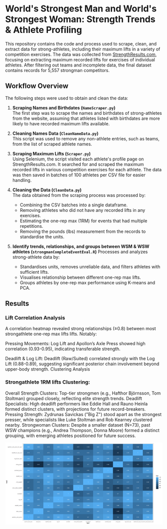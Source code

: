 # World's Strongest Man and World's Strongest Woman: Strength Trends & Athlete Profiling 

This repository contains the code and process used to scrape, clean, and extract data for strong-athletes, including their maximum lifts in a variety of competition exercises. The data was collected from [StrengthResults.com](https://strengthresults.com/statistics/profiles/cdcf-bbb4-4d7f-9306-26a3137e212e), focusing on extracting maximum recorded lifts for exercises of individual athletes. After filtering out teams and incomplete data, the final dataset contains records for 5,557 strongman competitors.

## Workflow Overview

The following steps were used to obtain and clean the data:

1. **Scraping Names and Birthdates (`NameScraper.py`)**  
   The first step was to scrape the names and birthdates of strong-athletes from the website, assuming that athletes listed with birthdates are more likely to have recorded maximum lifts available.
  
2. **Cleaning Names Data (`CleanNameData.py`)**  
   This script was used to remove any non-athlete entries, such as teams, from the list of scraped athlete names.

3. **Scraping Maximum Lifts (`Scraper.py`)**  
   Using Selenium, the script visited each athlete's profile page on StrengthResults.com. It searched for and scraped the maximum recorded lifts in various competition exercises for each athlete. The data was then saved in batches of 100 athletes per CSV file for easier handling.

4. **Cleaning the Data (`CleanData.py`)**  
   The data obtained from the scraping process was processed by:
     - Combining the CSV batches into a single dataframe.
     - Removing athletes who did not have any recorded lifts in any exercises.
     - Estimating the one-rep max (1RM) for events that had multiple repetitions.
     - Removing the pounds (lbs) measurement from the records to standardise the units.

5. **Identify trends, relationships, and groups between WSM & WSW athletes (`strongmanCompleteEventEval.R`)**
   Processes and analyzes strong-athlete data by:
   - Standardises units, removes unreliable data, and filters athletes with sufficient lifts.
   - Visualises relationship between different one-rep max lifts.
   - Groups athletes by one-rep max performance using K-means and PCA.
  
## Results

### Lift Correlation Analysis
A correlation heatmap revealed strong relationships (≥0.8) between most strongathlete one-rep max lifts lifts. Notably:

Pressing Movements: Log Lift and Apollon’s Axle Press showed high correlation (0.93-0.95), indicating transferable strength.

Deadlift & Log Lift: Deadlift (Raw/Suited) correlated strongly with the Log Lift (0.88-0.89), suggesting significant posterior chain involvement beyond upper-body strength.
Clustering Analysis

### Strongathlete 1RM lifts Clustering:

Overall Strength Clusters: Top-tier strongmen (e.g., Hafthor Björnsson, Tom Stoltman) grouped closely, reflecting elite strength trends.
Deadlift Specialists: High deadlift performers like Eddie Hall and Rauno Heinla formed distinct clusters, with projections for future record-breakers.
Pressing Strength: Zydrunas Savickas ("Big Z") stood apart as the strongest presser, while specialists like Luke Stoltman and Rob Kearney clustered nearby.
Strongwoman Clusters: Despite a smaller dataset (N=73), past WSW champions (e.g., Andrea Thompson, Donna Moore) formed a distinct grouping, with emerging athletes positioned for future success.
  
![My Image](Images/CorPlot.png)
